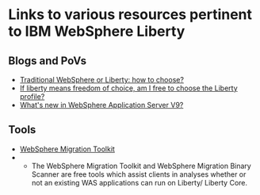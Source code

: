 # Links to various resources pertinent to IBM WebSphere Liberty

## Blogs and PoVs

* [Traditional WebSphere or Liberty: how to choose?](https://developer.ibm.com/wasdev/docs/was-classic-or-was-liberty-how-to-choose/)
* [If liberty means freedom of choice, am I free to choose the Liberty profile?](https://www.ibm.com/developerworks/websphere/techjournal/1506_webcon/1506_webcon-trs.html)
* [What's new in WebSphere Application Server V9?](https://www.ibm.com/developerworks/library/mw-1606-alcott-bluemix-trs/index.html)

## Tools
* [WebSphere Migration Toolkit](http://www-01.ibm.com/support/docview.wss?uid=swg27008724)
* * The WebSphere Migration Toolkit and WebSphere Migration Binary Scanner are free tools which assist clients in analyses whether or not an existing WAS applications can run on Liberty/ Liberty Core.
